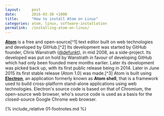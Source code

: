 ```yaml
---
layout:     post
date:       2016-03-30 +1000
title:      "How to install Atom on Linux"
categories: atom, linux, software-installation
permalink:  /installing-atom-on-linux/
---
```


[**Atom**](https://atom.io) is a free and open-source[^1] text editor built on web technologies and developed by GitHub.[^2] Its development was started by GitHub founder, Chris Wanstrath ([@defunkt](http://github.com/defunkt)), in mid 2008, as a side-project. Its developed was put on hold by Wanstrath in favour of developing GitHub which had only been founded mere months earlier. Later its development was picked back up, with its first public release being in 2014. Later in June 2015 its first stable release (Atom 1.0) was made.[^3] Atom is built using [**Electron**](https://electron.atom.io), an application formerly known as **Atom shell**, that is a framework used to build cross-platform stand-alone applications using web technologies. Electron's source code is based on that of Chromium, the open-source web browser, who's source code is used as a basis for the closed-source Google Chrome web browser. 

{% include_relative 01-footnotes.md %}
